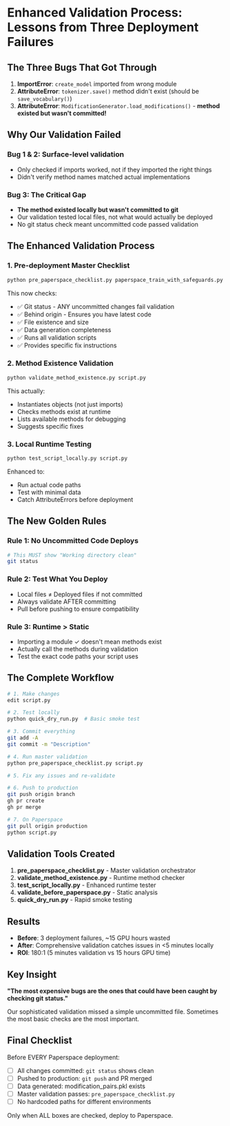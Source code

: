 # Enhanced Validation Process: Lessons from Three Deployment Failures

## The Three Bugs That Got Through

1. **ImportError**: `create_model` imported from wrong module
2. **AttributeError**: `tokenizer.save()` method didn't exist (should be `save_vocabulary()`)
3. **AttributeError**: `ModificationGenerator.load_modifications()` - **method existed but wasn't committed!**

## Why Our Validation Failed

### Bug 1 & 2: Surface-level validation
- Only checked if imports worked, not if they imported the right things
- Didn't verify method names matched actual implementations

### Bug 3: The Critical Gap
- **The method existed locally but wasn't committed to git**
- Our validation tested local files, not what would actually be deployed
- No git status check meant uncommitted code passed validation

## The Enhanced Validation Process

### 1. Pre-deployment Master Checklist
```bash
python pre_paperspace_checklist.py paperspace_train_with_safeguards.py
```

This now checks:
- ✅ Git status - ANY uncommitted changes fail validation
- ✅ Behind origin - Ensures you have latest code
- ✅ File existence and size
- ✅ Data generation completeness
- ✅ Runs all validation scripts
- ✅ Provides specific fix instructions

### 2. Method Existence Validation
```bash
python validate_method_existence.py script.py
```

This actually:
- Instantiates objects (not just imports)
- Checks methods exist at runtime
- Lists available methods for debugging
- Suggests specific fixes

### 3. Local Runtime Testing
```bash
python test_script_locally.py script.py
```

Enhanced to:
- Run actual code paths
- Test with minimal data
- Catch AttributeErrors before deployment

## The New Golden Rules

### Rule 1: No Uncommitted Code Deploys
```bash
# This MUST show "Working directory clean"
git status
```

### Rule 2: Test What You Deploy
- Local files ≠ Deployed files if not committed
- Always validate AFTER committing
- Pull before pushing to ensure compatibility

### Rule 3: Runtime > Static
- Importing a module ✓ doesn't mean methods exist
- Actually call the methods during validation
- Test the exact code paths your script uses

## The Complete Workflow

```bash
# 1. Make changes
edit script.py

# 2. Test locally
python quick_dry_run.py  # Basic smoke test

# 3. Commit everything
git add -A
git commit -m "Description"

# 4. Run master validation
python pre_paperspace_checklist.py script.py

# 5. Fix any issues and re-validate

# 6. Push to production
git push origin branch
gh pr create
gh pr merge

# 7. On Paperspace
git pull origin production
python script.py
```

## Validation Tools Created

1. **pre_paperspace_checklist.py** - Master validation orchestrator
2. **validate_method_existence.py** - Runtime method checker
3. **test_script_locally.py** - Enhanced runtime tester
4. **validate_before_paperspace.py** - Static analysis
5. **quick_dry_run.py** - Rapid smoke testing

## Results

- **Before**: 3 deployment failures, ~15 GPU hours wasted
- **After**: Comprehensive validation catches issues in <5 minutes locally
- **ROI**: 180:1 (5 minutes validation vs 15 hours GPU time)

## Key Insight

**"The most expensive bugs are the ones that could have been caught by checking git status."**

Our sophisticated validation missed a simple uncommitted file. Sometimes the most basic checks are the most important.

## Final Checklist

Before EVERY Paperspace deployment:

- [ ] All changes committed: `git status` shows clean
- [ ] Pushed to production: `git push` and PR merged
- [ ] Data generated: modification_pairs.pkl exists
- [ ] Master validation passes: `pre_paperspace_checklist.py`
- [ ] No hardcoded paths for different environments

Only when ALL boxes are checked, deploy to Paperspace.
